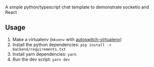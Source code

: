 A simple python/typescript chat template to demonstrate socketio and React

Usage
---
1. Make a virtualenv (`mkvenv` with [autoswitch-virtualenv](https://github.com/MichaelAquilina/zsh-autoswitch-virtualenv))
2. Install the python dependencies: `pip install -r backend/requirements.txt`
3. Install yarn dependencies: `yarn`
4. Run the dev script: `yarn dev`
